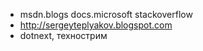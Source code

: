 
* msdn.blogs docs.microsoft stackoverflow
* http://sergeyteplyakov.blogspot.com
* dotnext, технострим
